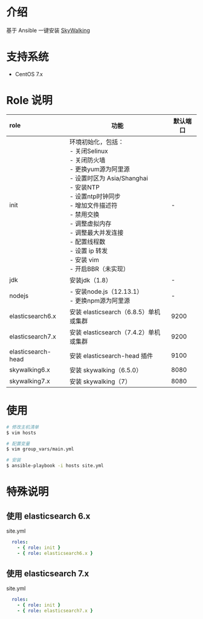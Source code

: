 # 介绍
基于 Ansible 一键安装 [SkyWalking](http://skywalking.apache.org)

# 支持系统

- CentOS 7.x

# Role 说明

| role | 功能 | 默认端口 | 
| :---- | ---- | ---- | 
| init | 环境初始化，包括：<br>- 关闭Selinux<br>- 关闭防火墙<br>- 更换yum源为阿里源<br>- 设置时区为 Asia/Shanghai<br>- 安装NTP<br>- 设置ntp时钟同步<br>- 增加文件描述符<br>- 禁用交换<br>- 调整虚拟内存<br>- 调整最大并发连接<br>- 配置线程数<br>- 设置 ip 转发<br>- 安装 vim<br>- 开启BBR（未实现） | - | 
| jdk | 安装jdk（1.8） | - | 
| nodejs | - 安装node.js（12.13.1）<br>- 更换npm源为阿里源 | - | 
| elasticsearch6.x | 安装 elasticsearch（6.8.5）单机或集群 | 9200 | 
| elasticsearch7.x | 安装 elasticsearch（7.4.2）单机或集群 | 9200 | 
| elasticsearch-head | 安装 elasticsearch-head 插件 | 9100 | 
| skywalking6.x | 安装 skywalking（6.5.0） | 8080 | 
| skywalking7.x | 安装 skywalking（7） | 8080 | 

# 使用
```bash
# 修改主机清单
$ vim hosts

# 配置变量
$ vim group_vars/main.yml

# 安装
$ ansible-playbook -i hosts site.yml
```

# 特殊说明

## 使用 elasticsearch 6.x
site.yml
```yaml
  roles: 
    - { role: init }
    - { role: elasticsearch6.x }
```
## 使用 elasticsearch 7.x
site.yml
```yaml
  roles: 
    - { role: init }
    - { role: elasticsearch7.x }
```


